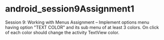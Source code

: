 # android_session9Assignment1
Session 9: Working with Menus  Assignment – Implement options menu having option "TEXT COLOR" and its sub menu  of at least 3 colors. On click of each color should change the activity TextView color.
